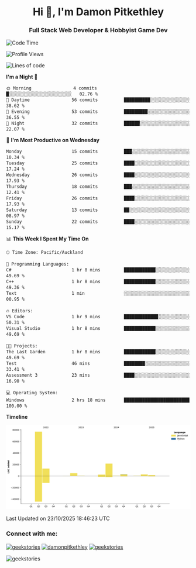 <h1 align="center">Hi 👋, I'm Damon Pitkethley</h1>
<h3 align="center">Full Stack Web Developer & Hobbyist Game Dev</h3>

<!--START_SECTION:waka-->
![Code Time](http://img.shields.io/badge/Code%20Time-106%20hrs%2050%20mins-blue)

![Profile Views](http://img.shields.io/badge/Profile%20Views-0-blue)

![Lines of code](https://img.shields.io/badge/From%20Hello%20World%20I%27ve%20Written-125.8%20thousand%20lines%20of%20code-blue)

**I'm a Night 🦉** 

```text
🌞 Morning                4 commits           █░░░░░░░░░░░░░░░░░░░░░░░░   02.76 % 
🌆 Daytime                56 commits          ██████████░░░░░░░░░░░░░░░   38.62 % 
🌃 Evening                53 commits          █████████░░░░░░░░░░░░░░░░   36.55 % 
🌙 Night                  32 commits          ██████░░░░░░░░░░░░░░░░░░░   22.07 % 
```
📅 **I'm Most Productive on Wednesday** 

```text
Monday                   15 commits          ███░░░░░░░░░░░░░░░░░░░░░░   10.34 % 
Tuesday                  25 commits          ████░░░░░░░░░░░░░░░░░░░░░   17.24 % 
Wednesday                26 commits          ████░░░░░░░░░░░░░░░░░░░░░   17.93 % 
Thursday                 18 commits          ███░░░░░░░░░░░░░░░░░░░░░░   12.41 % 
Friday                   26 commits          ████░░░░░░░░░░░░░░░░░░░░░   17.93 % 
Saturday                 13 commits          ██░░░░░░░░░░░░░░░░░░░░░░░   08.97 % 
Sunday                   22 commits          ████░░░░░░░░░░░░░░░░░░░░░   15.17 % 
```


📊 **This Week I Spent My Time On** 

```text
🕑︎ Time Zone: Pacific/Auckland

💬 Programming Languages: 
C#                       1 hr 8 mins         ████████████░░░░░░░░░░░░░   49.69 % 
C++                      1 hr 8 mins         ████████████░░░░░░░░░░░░░   49.36 % 
Text                     1 min               ░░░░░░░░░░░░░░░░░░░░░░░░░   00.95 % 

🔥 Editors: 
VS Code                  1 hr 9 mins         █████████████░░░░░░░░░░░░   50.31 % 
Visual Studio            1 hr 8 mins         ████████████░░░░░░░░░░░░░   49.69 % 

🐱‍💻 Projects: 
The Last Garden          1 hr 8 mins         ████████████░░░░░░░░░░░░░   49.69 % 
Test                     46 mins             ████████░░░░░░░░░░░░░░░░░   33.41 % 
Assessment 3             23 mins             ████░░░░░░░░░░░░░░░░░░░░░   16.90 % 

💻 Operating System: 
Windows                  2 hrs 18 mins       █████████████████████████   100.00 % 
```

**Timeline**

![Lines of Code chart](https://raw.githubusercontent.com/GeekStories/GeekStories/main/assets/bar_graph.png)


 Last Updated on 23/10/2025 18:46:23 UTC
<!--END_SECTION:waka-->

<h3 align="left">Connect with me:</h3>
<p align="left">
<a href="https://twitter.com/geekstories" target="blank"><img align="center" src="https://raw.githubusercontent.com/rahuldkjain/github-profile-readme-generator/master/src/images/icons/Social/twitter.svg" alt="geekstories" height="30" width="40" /></a>
<a href="https://linkedin.com/in/damonpitkethley" target="blank"><img align="center" src="https://raw.githubusercontent.com/rahuldkjain/github-profile-readme-generator/master/src/images/icons/Social/linked-in-alt.svg" alt="damonpitkethley" height="30" width="40" /></a>
<a href="https://www.leetcode.com/geekstories" target="blank"><img align="center" src="https://raw.githubusercontent.com/rahuldkjain/github-profile-readme-generator/master/src/images/icons/Social/leet-code.svg" alt="geekstories" height="30" width="40" /></a>
</p>

<p><img align="center" src="https://github-readme-streak-stats.herokuapp.com/?user=geekstories&" alt="geekstories" /></p>
